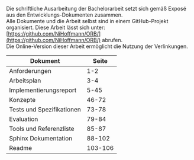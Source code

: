 Die schriftliche Ausarbeitung der Bachelorarbeit setzt sich gemäß Exposé  aus den Entwicklungs-Dokumenten 
zusammen. <br> Alle Dokumente und die Arbeit selbst sind in einem GitHub-Projekt organisiert. Diese Arbeit lässt sich unter: [https://github.com/NiHoffmann/ORB/](https://github.com/NiHoffmann/ORB/) abrufen. <br> Die Online-Version dieser Arbeit ermöglicht  die Nutzung der Verlinkungen.


| **Dokument** | Seite |
|    -     |   -       |
| Anforderungen | 1-2 |
| Arbeitsplan | 3-4 |
| Implementierungsreport | 5-45 |
| Konzepte | 46-72 |
| Tests und Spezifikationen | 73-78 | 
| Evaluation | 79-84 | 
| Tools und Referenzliste | 85-87| 
|Sphinx Dokumentation| 88-102| 
|Readme| 103-106 | 